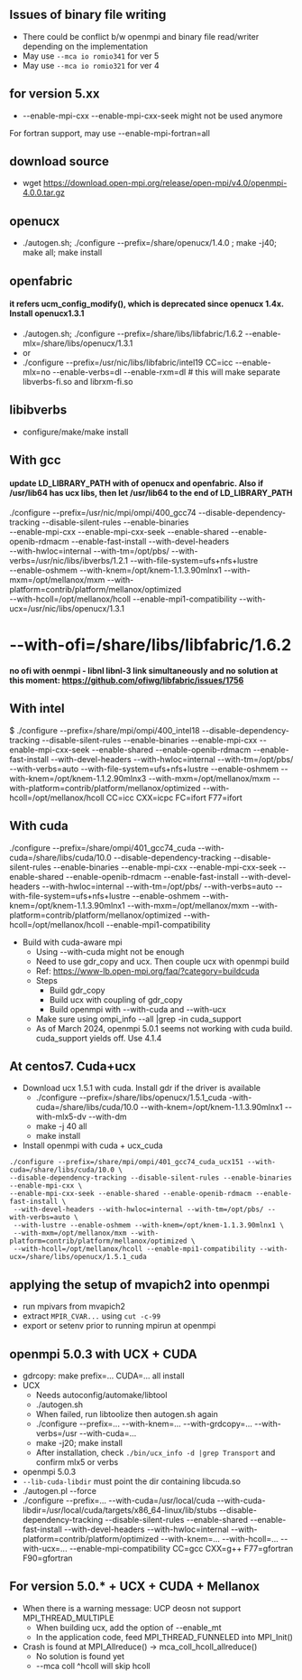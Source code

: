 ## Issues of binary file writing
- There could be conflict b/w openmpi and binary file read/writer depending on the implementation
- May use `--mca io romio341` for ver 5
- May use `--mca io romio321` for ver 4

## for version 5.xx
- --enable-mpi-cxx --enable-mpi-cxx-seek  might not be used anymore

For fortran support, may use --enable-mpi-fortran=all   
## download source
- wget https://download.open-mpi.org/release/open-mpi/v4.0/openmpi-4.0.0.tar.gz

## openucx
- ./autogen.sh; ./configure --prefix=/share/openucx/1.4.0 ; make -j40; make all; make install


## openfabric
#### it refers ucm_config_modify(), which is deprecated since openucx 1.4x. Install openucx1.3.1
- ./autogen.sh; ./configure --prefix=/share/libs/libfabric/1.6.2 --enable-mlx=/share/libs/openucx/1.3.1
- or
- ./configure --prefix=/usr/nic/libs/libfabric/intel19 CC=icc --enable-mlx=no --enable-verbs=dl --enable-rxm=dl # this will make separate libverbs-fi.so and librxm-fi.so

## libibverbs
- configure/make/make install

## With gcc
#### update LD_LIBRARY_PATH with of openucx and openfabric. Also if /usr/lib64 has ucx libs, then let /usr/lib64 to the end of LD_LIBRARY_PATH

./configure --prefix=/usr/nic/mpi/ompi/400_gcc74 --disable-dependency-tracking --disable-silent-rules --enable-binaries \
--enable-mpi-cxx --enable-mpi-cxx-seek --enable-shared --enable-openib-rdmacm --enable-fast-install --with-devel-headers \
--with-hwloc=internal --with-tm=/opt/pbs/ --with-verbs=/usr/nic/libs/ibverbs/1.2.1 --with-file-system=ufs+nfs+lustre \
--enable-oshmem --with-knem=/opt/knem-1.1.3.90mlnx1 --with-mxm=/opt/mellanox/mxm --with-platform=contrib/platform/mellanox/optimized \
--with-hcoll=/opt/mellanox/hcoll --enable-mpi1-compatibility --with-ucx=/usr/nic/libs/openucx/1.3.1 
# --with-ofi=/share/libs/libfabric/1.6.2
#### no ofi with oenmpi - libnl libnl-3 link simultaneously and no solution at this moment: https://github.com/ofiwg/libfabric/issues/1756

## With intel
  $ ./configure --prefix=/share/mpi/ompi/400_intel18 --disable-dependency-tracking --disable-silent-rules --enable-binaries --enable-mpi-cxx --enable-mpi-cxx-seek --enable-shared --enable-openib-rdmacm --enable-fast-install --with-devel-headers --with-hwloc=internal --with-tm=/opt/pbs/ --with-verbs=auto --with-file-system=ufs+nfs+lustre --enable-oshmem --with-knem=/opt/knem-1.1.2.90mlnx3 --with-mxm=/opt/mellanox/mxm --with-platform=contrib/platform/mellanox/optimized --with-hcoll=/opt/mellanox/hcoll CC=icc CXX=icpc FC=ifort F77=ifort

## With cuda
./configure --prefix=/share/ompi/401_gcc74_cuda --with-cuda=/share/libs/cuda/10.0 --disable-dependency-tracking --disable-silent-rules --enable-binaries --enable-mpi-cxx --enable-mpi-cxx-seek --enable-shared --enable-openib-rdmacm --enable-fast-install --with-devel-headers --with-hwloc=internal --with-tm=/opt/pbs/ --with-verbs=auto --with-file-system=ufs+nfs+lustre --enable-oshmem --with-knem=/opt/knem-1.1.3.90mlnx1 --with-mxm=/opt/mellanox/mxm --with-platform=contrib/platform/mellanox/optimized --with-hcoll=/opt/mellanox/hcoll --enable-mpi1-compatibility
- Build with cuda-aware mpi
  - Using --with-cuda might not be enough
  - Need to use gdr_copy and ucx. Then couple ucx with openmpi build
  - Ref: https://www-lb.open-mpi.org/faq/?category=buildcuda
  - Steps
    - Build gdr_copy
    - Build ucx with coupling of gdr_copy
    - Build openmpi with --with-cuda and --with-ucx
  - Make sure using ompi_info --all |grep -in cuda_support
  - As of March 2024, openmpi 5.0.1 seems not working with cuda build. cuda_support yields off. Use 4.1.4

## At centos7. Cuda+ucx
- Download ucx 1.5.1 with cuda. Install gdr if the driver is available
  - ./configure --prefix=/share/libs/openucx/1.5.1_cuda -with-cuda=/share/libs/cuda/10.0 --with-knem=/opt/knem-1.1.3.90mlnx1 --with-mlx5-dv --with-dm
  - make -j 40 all
  - make install
-  Install openmpi with cuda + ucx_cuda
```
./configure --prefix=/share/mpi/ompi/401_gcc74_cuda_ucx151 --with-cuda=/share/libs/cuda/10.0 \
--disable-dependency-tracking --disable-silent-rules --enable-binaries --enable-mpi-cxx \
--enable-mpi-cxx-seek --enable-shared --enable-openib-rdmacm --enable-fast-install \
 --with-devel-headers --with-hwloc=internal --with-tm=/opt/pbs/ --with-verbs=auto \
 --with-lustre --enable-oshmem --with-knem=/opt/knem-1.1.3.90mlnx1 \
 --with-mxm=/opt/mellanox/mxm --with-platform=contrib/platform/mellanox/optimized \
 --with-hcoll=/opt/mellanox/hcoll --enable-mpi1-compatibility --with-ucx=/share/libs/openucx/1.5.1_cuda
```


## applying the setup of mvapich2 into openmpi
- run mpivars from mvapich2
- extract `MPIR_CVAR...` using `cut -c-99`
- export or setenv prior to running mpirun at openmpi

## openmpi 5.0.3 with UCX + CUDA
- gdrcopy: make prefix=... CUDA=... all install
- UCX
  - Needs autoconfig/automake/libtool
  - ./autogen.sh
  - When failed, run libtoolize then autogen.sh again
  - ./configure --prefix=... --with-knem=... --with-grdcopy=... --with-verbs=/usr --with-cuda=...
  - make -j20; make install
  - After installation, check `./bin/ucx_info -d |grep Transport` and confirm mlx5 or verbs
- openmpi 5.0.3
- `--lib-cuda-libdir` must point the dir containing libcuda.so
- ./autogen.pl --force
- ./configure --prefix=... --with-cuda=/usr/local/cuda --with-cuda-libdir=/usr/local/cuda/targets/x86_64-linux/lib/stubs --disable-dependency-tracking --disable-silent-rules --enable-shared --enable-fast-install --with-devel-headers --with-hwloc=internal --with-platform=contrib/platform/optimized --with-knem=... --with-hcoll=... --with-ucx=... --enable-mpi-compatibility CC=gcc CXX=g++ F77=gfortran F90=gfortran

## For version 5.0.* + UCX + CUDA + Mellanox
- When there is a warning message: UCP deosn not support MPI_THREAD_MULTIPLE
  - When building ucx, add the option of --enable_mt
  - In the application code, feed MPI_THREAD_FUNNELED into MPI_Init()
- Crash is found at MPI_Allreduce() -> mca_coll_hcoll_allreduce()
  - No solution is found yet
  - --mca coll ^hcoll will skip hcoll 

